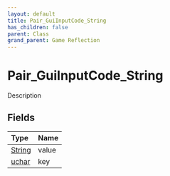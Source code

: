 ```yaml
---
layout: default
title: Pair_GuiInputCode_String
has_children: false
parent: Class
grand_parent: Game Reflection
---
```

# Pair_GuiInputCode_String
Description 

## Fields

| Type | Name |
|:-------------|:--------------|
| [String](/docs/game-reflection/components/string) | value |
| [uchar](/docs/game-reflection/enums/uchar) | key |

